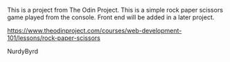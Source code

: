 This is a project from The Odin Project. This is a simple rock paper scissors game played from the console. Front end will be added in a later project.

https://www.theodinproject.com/courses/web-development-101/lessons/rock-paper-scissors

NurdyByrd
